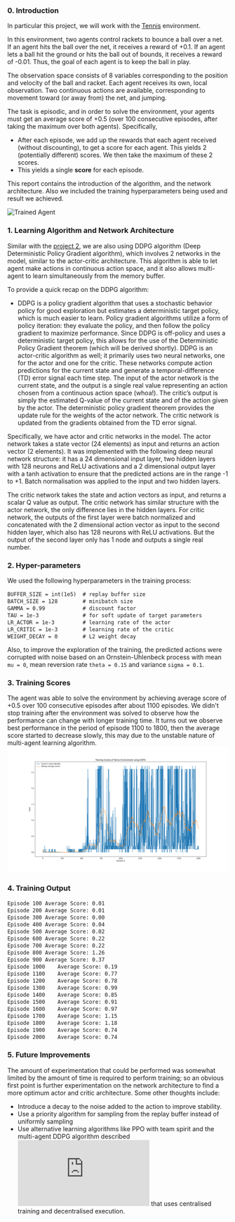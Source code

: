 [//]: # (Image References)

[image1]: https://user-images.githubusercontent.com/10624937/42135623-e770e354-7d12-11e8-998d-29fc74429ca2.gif "Trained Agent"

### 0. Introduction

In particular this project, we will work with the [Tennis](https://github.com/Unity-Technologies/ml-agents/blob/master/docs/Learning-Environment-Examples.md#tennis) environment.

In this environment, two agents control rackets to bounce a ball over a net. If an agent hits the ball over the net, it receives a reward of +0.1.  If an agent lets a ball hit the ground or hits the ball out of bounds, it receives a reward of -0.01.  Thus, the goal of each agent is to keep the ball in play.

The observation space consists of 8 variables corresponding to the position and velocity of the ball and racket. Each agent receives its own, local observation.  Two continuous actions are available, corresponding to movement toward (or away from) the net, and jumping. 

The task is episodic, and in order to solve the environment, your agents must get an average score of +0.5 (over 100 consecutive episodes, after taking the maximum over both agents). Specifically,

- After each episode, we add up the rewards that each agent received (without discounting), to get a score for each agent. This yields 2 (potentially different) scores. We then take the maximum of these 2 scores.
- This yields a single **score** for each episode.

This report contains the introduction of the algorithm, and the network architecture. Also we included the training hyperparameters being used and result we achieved.

![Trained Agent][image1]

### 1. Learning Algorithm and Network Architecture

Similar with the [project 2](https://github.com/liuwenbindo/drlnd_continuous_control), we are also using DDPG algorithm (Deep Deterministic Policy Gradient algorithm), which involves 2 networks in the model, similar to the actor-critic architecture. This algorithm is able to let agent make actions in continuous action space, and it also allows multi-agent to learn simultaneously from the memory buffer.

To provide a quick recap on the DDPG algorithm:

- DDPG is a policy gradient algorithm that uses a stochastic behavior policy for good exploration but estimates a deterministic target policy, which is much easier to learn. Policy gradient algorithms utilize a form of policy iteration: they evaluate the policy, and then follow the policy gradient to maximize performance. Since DDPG is off-policy and uses a deterministic target policy, this allows for the use of the Deterministic Policy Gradient theorem (which will be derived shortly). DDPG is an actor-critic algorithm as well; it primarily uses two neural networks, one for the actor and one for the critic. These networks compute action predictions for the current state and generate a temporal-difference (TD) error signal each time step. The input of the actor network is the current state, and the output is a single real value representing an action chosen from a continuous action space (whoa!). The critic’s output is simply the estimated Q-value of the current state and of the action given by the actor. The deterministic policy gradient theorem provides the update rule for the weights of the actor network. The critic network is updated from the gradients obtained from the TD error signal.

Specifically, we have actor and critic networks in the model. The actor network takes a state vector (24 elements) as input and returns an action vector (2 elements). It was implemented with the following deep neural network structure: it has a 24 dimensional input layer, two hidden layers with 128 neurons and ReLU activations and a 2 dimensional output layer with a tanh activation to ensure that the predicted actions are in the range -1 to +1. Batch normalisation was applied to the input and two hidden layers.

The critic network takes the state and action vectors as input, and returns a scalar Q value as output. The critic network has similar structure with the actor network, the only difference lies in the hidden layers. For critic network, the outputs of the first layer were batch normalized and concatenated with the 2 dimensional action vector as input to the second hidden layer, which also has 128 neurons with ReLU activations. But the output of the second layer only has 1 node and outputs a single real number.

### 2. Hyper-parameters

We used the following hyperparameters in the training process:

```
BUFFER_SIZE = int(1e5)  # replay buffer size
BATCH_SIZE = 128        # minibatch size
GAMMA = 0.99            # discount factor
TAU = 1e-3              # for soft update of target parameters
LR_ACTOR = 1e-3         # learning rate of the actor 
LR_CRITIC = 1e-3        # learning rate of the critic
WEIGHT_DECAY = 0        # L2 weight decay

```
Also, to improve the exploration of the training, the predicted actions were corrupted with noise based on an Ornstein-Uhlenbeck process with mean `mu = 0`, mean reversion rate `theta = 0.15` and variance `sigma = 0.1`.

### 3. Training Scores

The agent was able to solve the environment by achieving average score of +0.5 over 100 consecutive episodes after about 1100 episodes. We didn't stop training after the environment was solved to observe how the performance can change with longer training time. It turns out we observe best performance in the period of episode 1100 to 1800, then the average score started to decrease slowly, this may due to the unstable nature of multi-agent learning algorithm.
![ ](training_scores.png)

### 4. Training Output

```
Episode 100	Average Score: 0.01
Episode 200	Average Score: 0.01
Episode 300	Average Score: 0.00
Episode 400	Average Score: 0.04
Episode 500	Average Score: 0.02
Episode 600	Average Score: 0.22
Episode 700	Average Score: 0.22
Episode 800	Average Score: 1.26
Episode 900	Average Score: 0.37
Episode 1000	Average Score: 0.19
Episode 1100	Average Score: 0.77
Episode 1200	Average Score: 0.78
Episode 1300	Average Score: 0.99
Episode 1400	Average Score: 0.85
Episode 1500	Average Score: 0.91
Episode 1600	Average Score: 0.97
Episode 1700	Average Score: 1.15
Episode 1800	Average Score: 1.18
Episode 1900	Average Score: 0.74
Episode 2000	Average Score: 0.74
```

### 5. Future Improvements
The amount of experimentation that could be performed was somewhat limited by the amount of time is required to perform training; so an obvious first point is further experimentation on the network architecture to find a more optimum actor and critic architecture. Some other thoughts include:

 - Introduce a decay to the noise added to the action to improve stability.
 - Use a priority algorithm for sampling from the replay buffer instead of uniformly sampling
 - Use alternative learning algorithms like PPO with team spirit and the multi-agent DDPG algorithm described ![here](https://papers.nips.cc/paper/7217-multi-agent-actor-critic-for-mixed-cooperative-competitive-environments.pdf) that uses centralised training and decentralised execution.
